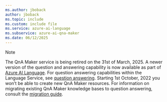 ```yaml
---
ms.author: jboback
author: jboback
ms.topic: include
ms.custom: include file
ms.service: azure-ai-language
ms.subservice: azure-ai-qna-maker
ms.date: 06/12/2025
---
```


> [!NOTE]
> The QnA Maker service is being retired on the 31st of March, 2025. A newer version of the question and answering capability is now available as part of [Azure AI Language](../../language-service/index.yml). For question answering capabilities within the Language Service, see [question answering](../../language-service/question-answering/overview.md). Starting 1st October, 2022 you won’t be able to create new QnA Maker resources. For information on migrating existing QnA Maker knowledge bases to question answering, consult the [migration guide](../../language-service/question-answering/how-to/migrate-qnamaker.md).
